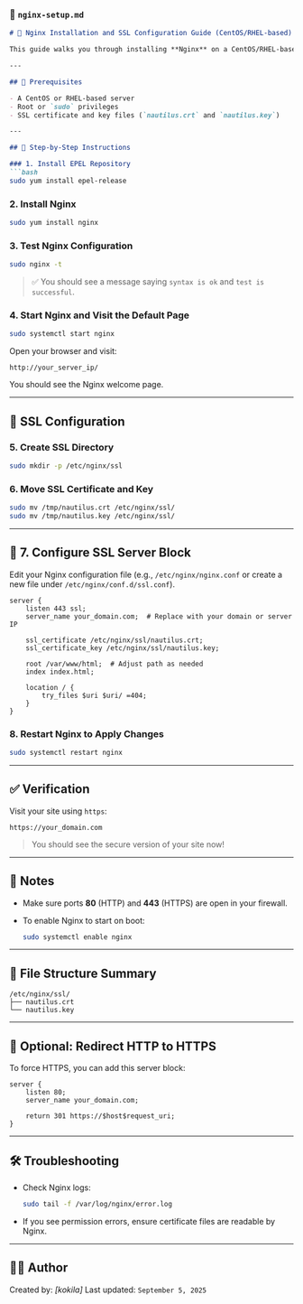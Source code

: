 
### 📄 `nginx-setup.md`

````markdown
# 🚀 Nginx Installation and SSL Configuration Guide (CentOS/RHEL-based)

This guide walks you through installing **Nginx** on a CentOS/RHEL-based system and configuring it to use an **SSL certificate**.

---

## 🧰 Prerequisites

- A CentOS or RHEL-based server
- Root or `sudo` privileges
- SSL certificate and key files (`nautilus.crt` and `nautilus.key`)

---

## 🔧 Step-by-Step Instructions

### 1. Install EPEL Repository
```bash
sudo yum install epel-release
````

### 2. Install Nginx

```bash
sudo yum install nginx
```

### 3. Test Nginx Configuration

```bash
sudo nginx -t
```

> ✅ You should see a message saying `syntax is ok` and `test is successful`.

### 4. Start Nginx and Visit the Default Page

```bash
sudo systemctl start nginx
```

Open your browser and visit:

```
http://your_server_ip/
```

You should see the Nginx welcome page.

---

## 🔐 SSL Configuration

### 5. Create SSL Directory

```bash
sudo mkdir -p /etc/nginx/ssl
```

### 6. Move SSL Certificate and Key

```bash
sudo mv /tmp/nautilus.crt /etc/nginx/ssl/
sudo mv /tmp/nautilus.key /etc/nginx/ssl/
```

---

## 📝 7. Configure SSL Server Block

Edit your Nginx configuration file (e.g., `/etc/nginx/nginx.conf` or create a new file under `/etc/nginx/conf.d/ssl.conf`).

```nginx
server {
    listen 443 ssl;
    server_name your_domain.com;  # Replace with your domain or server IP

    ssl_certificate /etc/nginx/ssl/nautilus.crt;
    ssl_certificate_key /etc/nginx/ssl/nautilus.key;

    root /var/www/html;  # Adjust path as needed
    index index.html;

    location / {
        try_files $uri $uri/ =404;
    }
}
```

### 8. Restart Nginx to Apply Changes

```bash
sudo systemctl restart nginx
```

---

## ✅ Verification

Visit your site using `https`:

```
https://your_domain.com
```

> You should see the secure version of your site now!

---

## 📌 Notes

* Make sure ports **80** (HTTP) and **443** (HTTPS) are open in your firewall.
* To enable Nginx to start on boot:

  ```bash
  sudo systemctl enable nginx
  ```

---

## 📂 File Structure Summary

```
/etc/nginx/ssl/
├── nautilus.crt
└── nautilus.key
```

---

## 🧼 Optional: Redirect HTTP to HTTPS

To force HTTPS, you can add this server block:

```nginx
server {
    listen 80;
    server_name your_domain.com;

    return 301 https://$host$request_uri;
}
```

---

## 🛠 Troubleshooting

* Check Nginx logs:

  ```bash
  sudo tail -f /var/log/nginx/error.log
  ```

* If you see permission errors, ensure certificate files are readable by Nginx.

---

## 👨‍💻 Author

Created by: *\[kokila]*
Last updated: `September 5, 2025`

```


